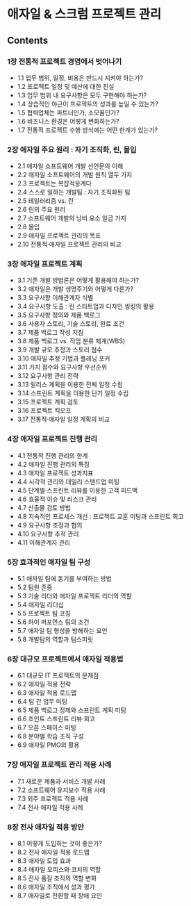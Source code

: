 # 애자일 & 스크럼 프로젝트 관리


## Contents
### 1장 전통적 프로젝트 경영에서 벗어나기
- 1.1 업무 범위, 일정, 비용은 반드시 지켜야 하는가?
- 1.2 프로젝트 일정 및 예산에 대한 진실
- 1.3 업무 범위 내 요구사항은 모두 구현해야 하는가?
- 1.4 상습적인 야근이 프로젝트의 성과를 높일 수 있는가?
- 1.5 협력업체는 파트너인가, 소모품인가?
- 1.6 비즈니스 환경은 어떻게 변화하는가?
- 1.7 전통적 프로젝트 수행 방식에는 어떤 한계가 있는가?

### 2장 애자일 주요 원리 : 자기 조직화, 린, 몰입
- 2.1 애자일 소프트웨어 개발 선언문의 이해
- 2.2 애자일 소프트웨어의 개발 원칙 열두 가지
- 2.3 프로젝트는 복잡적응계다
- 2.4 스스로 일하는 개발팀 : 자기 조직화된 팀
- 2.5 테일러리즘 vs. 린
- 2.6 린의 주요 원리
- 2.7 소프트웨어 개발의 낭비 요소 일곱 가지
- 2.8 몰입
- 2.9 애자일 프로젝트 관리의 목표
- 2.10 전통적·애자일 프로젝트 관리의 비교

### 3장 애자일 프로젝트 계획
- 3.1 기존 개발 방법론은 어떻게 활용해야 하는가?
- 3.2 애자일은 개발 생명주기와 어떻게 다른가?
- 3.3 요구사항 이해관계자 식별
- 3.4 요구사항 도출 : 린 스타트업과 디자인 씽킹의 활용
- 3.5 요구사항 정의와 제품 백로그
- 3.6 사용자 스토리, 기술 스토리, 완료 조건
- 3.7 제품 백로그 작성 지침
- 3.8 제품 백로그 vs. 작업 분류 체계(WBS)
- 3.9 개발 규모 추정과 스토리 점수
- 3.10 애자일 추정 기법과 플래닝 포커
- 3.11 가치 점수와 요구사항 우선순위
- 3.12 요구사항 관리 전략
- 3.13 릴리스 계획을 이용한 전체 일정 수립
- 3.14 스프린트 계획을 이용한 단기 일정 수립
- 3.15 프로젝트 계획 검토
- 3.16 프로젝트 킥오프
- 3.17 전통적·애자일 일정 계획의 비교

### 4장 애자일 프로젝트 진행 관리
- 4.1 전통적 진행 관리의 한계
- 4.2 애자일 진행 관리의 특징
- 4.3 애자일 프로젝트 성과지표
- 4.4 시각적 관리와 데일리 스탠드업 미팅
- 4.5 단계별·스프린트 리뷰를 이용한 고객 피드백
- 4.6 효율적 이슈 및 리스크 관리
- 4.7 산출물 검토 방법
- 4.8 지속적인 프로세스 개선 : 프로젝트 교훈 미팅과 스프린트 회고
- 4.9 요구사항 조정과 협의
- 4.10 요구사항 추적 관리
- 4.11 이해관계자 관리

### 5장 효과적인 애자일 팀 구성
- 5.1 애자일 팀에 동기를 부여하는 방법
- 5.2 팀원 존중
- 5.3 기술 리더와 애자일 프로젝트 리더의 역할
- 5.4 애자일 리더십
- 5.5 프로젝트 팀 코칭
- 5.6 하이 퍼포먼스 팀의 조건
- 5.7 애자일 팀 형성을 방해하는 요인
- 5.8 개발팀의 역할과 팀스피릿

### 6장 대규모 프로젝트에서 애자일 적용법
- 6.1 대규모 IT 프로젝트의 문제점
- 6.2 애자일 적용 전략
- 6.3 애자일 적용 로드맵
- 6.4 팀 간 업무 미팅
- 6.5 제품 백로그 정제와 스프린트 계획 미팅
- 6.6 조인트 스프린트 리뷰·회고
- 6.7 오픈 스페이스 미팅
- 6.8 분야별 학습 조직 구성
- 6.9 애자일 PMO의 활용

### 7장 애자일 프로젝트 관리 적용 사례
- 7.1 새로운 제품과 서비스 개발 사례
- 7.2 소프트웨어 유지보수 적용 사례
- 7.3 외주 프로젝트 적용 사례
- 7.4 전사 애자일 적용 사례

### 8장 전사 애자일 적용 방안
- 8.1 어떻게 도입하는 것이 좋은가?
- 8.2 전사 애자일 적용 로드맵
- 8.3 애자일 도입 효과
- 8.4 애자일 오피스와 코치의 역할
- 8.5 전사 품질 조직의 역할 변화
- 8.6 애자일 조직에서 성과 평가
- 8.7 애자일로 전환할 때 장애 요인


